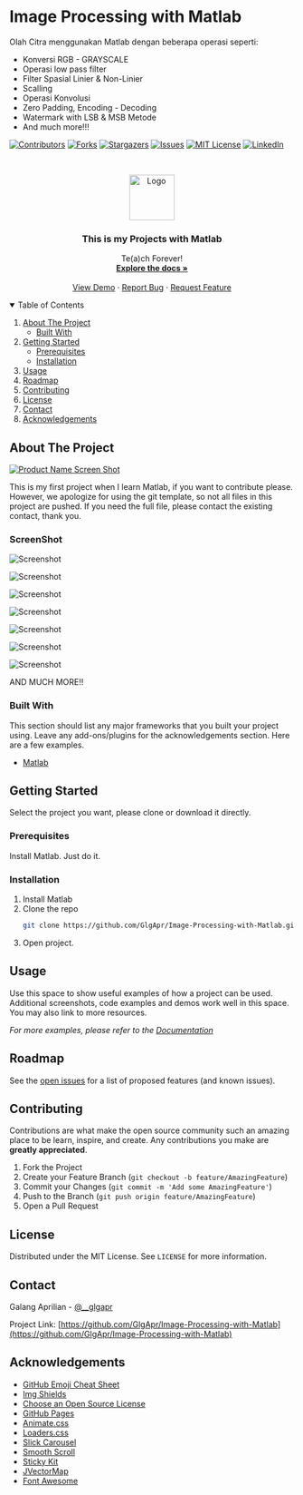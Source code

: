 # Image Processing with Matlab
 Olah Citra menggunakan Matlab dengan beberapa operasi seperti:
* Konversi RGB - GRAYSCALE
* Operasi low pass filter
* Filter Spasial Linier & Non-Linier
* Scalling
* Operasi Konvolusi
* Zero Padding, Encoding - Decoding
* Watermark with LSB & MSB Metode
* And much more!!!

[![Contributors][contributors-shield]][contributors-url]
[![Forks][forks-shield]][forks-url]
[![Stargazers][stars-shield]][stars-url]
[![Issues][issues-shield]][issues-url]
[![MIT License][license-shield]][license-url]
[![LinkedIn][linkedin-shield]][linkedin-url]



<!-- PROJECT LOGO -->
<br />
<p align="center">
  <a href="https://github.com/GlgApr/Image-Processing-with-Matlab">
    <img src="https://raw.githubusercontent.com/GlgApr/All-Delphi-Projects/core/Images/logo.png" alt="Logo" width="80" height="80">
  </a>

  <h3 align="center">This is my Projects with Matlab</h3>

  <p align="center">
    Te(a)ch Forever!
    <br />
    <a href="https://github.com/GlgApr/Image-Processing-with-Matlab"><strong>Explore the docs »</strong></a>
    <br />
    <br />
    <a href="https://github.com/GlgApr/Image-Processing-with-Matlab">View Demo</a>
    ·
    <a href="https://github.com/GlgApr/Image-Processing-with-Matlab/issues">Report Bug</a>
    ·
    <a href="https://github.com/GlgApr/Image-Processing-with-Matlab/issues">Request Feature</a>
  </p>
</p>



<!-- TABLE OF CONTENTS -->
<details open="open">
  <summary>Table of Contents</summary>
  <ol>
    <li>
      <a href="#about-the-project">About The Project</a>
      <ul>
        <li><a href="#built-with">Built With</a></li>
      </ul>
    </li>
    <li>
      <a href="#getting-started">Getting Started</a>
      <ul>
        <li><a href="#prerequisites">Prerequisites</a></li>
        <li><a href="#installation">Installation</a></li>
      </ul>
    </li>
    <li><a href="#usage">Usage</a></li>
    <li><a href="#roadmap">Roadmap</a></li>
    <li><a href="#contributing">Contributing</a></li>
    <li><a href="#license">License</a></li>
    <li><a href="#contact">Contact</a></li>
    <li><a href="#acknowledgements">Acknowledgements</a></li>
  </ol>
</details>



<!-- ABOUT THE PROJECT -->
## About The Project

[![Product Name Screen Shot][product-screenshot]](https://github.com/GlgApr/Image-Processing-with-Matlab)

This is my first project when I learn Matlab, if you want to contribute please. However, we apologize for using the git template, so not all files in this project are pushed.
If you need the full file, please contact the existing contact, thank you.

### ScreenShot

![Screenshot](https://github.com/GlgApr/Image-Processing-with-Matlab/blob/core/images/Screenshot_1.png?raw=true)

![Screenshot](https://github.com/GlgApr/Image-Processing-with-Matlab/blob/core/images/Screenshot_2.png?raw=true)

![Screenshot](https://github.com/GlgApr/Image-Processing-with-Matlab/blob/core/images/Screenshot_3.png?raw=true)

![Screenshot](https://github.com/GlgApr/Image-Processing-with-Matlab/blob/core/images/Screenshot_4.png?raw=true)

![Screenshot](https://github.com/GlgApr/Image-Processing-with-Matlab/blob/core/images/Screenshot_1.jpg?raw=true)

![Screenshot](https://github.com/GlgApr/Image-Processing-with-Matlab/blob/core/images/Screenshot_2.jpg?raw=true)

![Screenshot](https://github.com/GlgApr/Image-Processing-with-Matlab/blob/core/images/Screenshot_3.jpg?raw=true)

AND MUCH MORE!!

### Built With

This section should list any major frameworks that you built your project using. Leave any add-ons/plugins for the acknowledgements section. Here are a few examples.
* [Matlab](https://www.mathworks.com/products/matlab.html)



<!-- GETTING STARTED -->
## Getting Started

Select the project you want, please clone or download it directly.

### Prerequisites

Install Matlab. Just do it.

### Installation

1. Install Matlab
2. Clone the repo
   ```sh
   git clone https://github.com/GlgApr/Image-Processing-with-Matlab.git
   ```
3. Open project.



<!-- USAGE EXAMPLES -->
## Usage

Use this space to show useful examples of how a project can be used. Additional screenshots, code examples and demos work well in this space. You may also link to more resources.

_For more examples, please refer to the [Documentation](https://github.com/GlgApr/Image-Processing-with-Matlab)_



<!-- ROADMAP -->
## Roadmap

See the [open issues](https://https://github.com/GlgApr/Image-Processing-with-Matlab/issues) for a list of proposed features (and known issues).



<!-- CONTRIBUTING -->
## Contributing

Contributions are what make the open source community such an amazing place to be learn, inspire, and create. Any contributions you make are **greatly appreciated**.

1. Fork the Project
2. Create your Feature Branch (`git checkout -b feature/AmazingFeature`)
3. Commit your Changes (`git commit -m 'Add some AmazingFeature'`)
4. Push to the Branch (`git push origin feature/AmazingFeature`)
5. Open a Pull Request



<!-- LICENSE -->
## License

Distributed under the MIT License. See `LICENSE` for more information.



<!-- CONTACT -->
## Contact

Galang Aprilian - [@__glgapr](https://twitter.com/__glgapr)

Project Link: [https://github.com/GlgApr/Image-Processing-with-Matlab](https://github.com/GlgApr/Image-Processing-with-Matlab)



<!-- ACKNOWLEDGEMENTS -->
## Acknowledgements
* [GitHub Emoji Cheat Sheet](https://www.webpagefx.com/tools/emoji-cheat-sheet)
* [Img Shields](https://shields.io)
* [Choose an Open Source License](https://choosealicense.com)
* [GitHub Pages](https://pages.github.com)
* [Animate.css](https://daneden.github.io/animate.css)
* [Loaders.css](https://connoratherton.com/loaders)
* [Slick Carousel](https://kenwheeler.github.io/slick)
* [Smooth Scroll](https://github.com/cferdinandi/smooth-scroll)
* [Sticky Kit](http://leafo.net/sticky-kit)
* [JVectorMap](http://jvectormap.com)
* [Font Awesome](https://fontawesome.com)





<!-- MARKDOWN LINKS & IMAGES -->
<!-- https://www.markdownguide.org/basic-syntax/#reference-style-links -->
[contributors-shield]: https://img.shields.io/github/contributors/GlgApr/Java-Project.svg?style=for-the-badge
[contributors-url]: https://github.com/GlgApr/Java-Project/graphs/contributors
[forks-shield]: https://img.shields.io/github/forks/GlgApr/Java-Project.svg?style=for-the-badge
[forks-url]: https://github.com/GlgApr/Java-Project/network/members
[stars-shield]: https://img.shields.io/github/stars/GlgApr/Java-Project.svg?style=for-the-badge
[stars-url]: https://github.com/GlgApr/Java-Project/stargazers
[issues-shield]: https://img.shields.io/github/issues/GlgApr/Java-Project.svg?style=for-the-badge
[issues-url]: https://github.com/GlgApr/Java-Project/issues
[license-shield]: https://img.shields.io/github/license/GlgApr/Java-Project.svg?style=for-the-badge
[license-url]: https://github.com/GlgApr/Java-Project/blob/master/LICENSE.txt
[linkedin-shield]: https://img.shields.io/badge/-LinkedIn-black.svg?style=for-the-badge&logo=linkedin&colorB=555
[linkedin-url]: https://www.linkedin.com/in/glgapr/
[product-screenshot]: images/hasil.jpg

